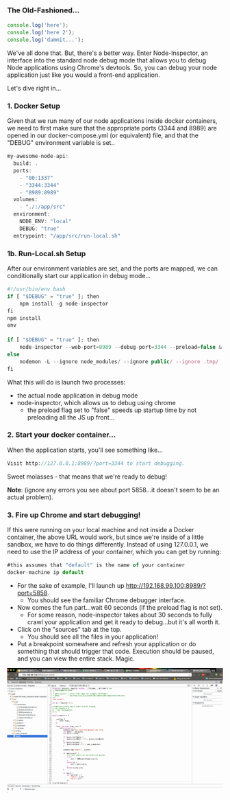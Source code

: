 ### The Old-Fashioned...
```javascript
console.log('here');  
console.log('here 2');  
console.log('dammit...');  
```

We've all done that.  But, there's a better way.  Enter Node-Inspector, an interface into the standard node debug mode that allows you to debug Node applications using Chrome's devtools.  So, you can debug your node application just like you would a front-end application.

Let's dive right in...

### 1. Docker Setup

Given that we run many of our node applications inside docker containers, we need to first make sure that the appropriate ports (3344 and 8989) are opened in our docker-compose.yml (or equivalent) file, and that the "DEBUG" environment variable is set..

```javascript
my-awesome-node-api:  
  build: .  
  ports:  
    - "80:1337"  
    - "3344:3344"  
    - "8989:8989"  
  volumes:  
    - "./:/app/src"  
  environment:  
    NODE_ENV: "local"  
    DEBUG: "true"  
  entrypoint: "/app/src/run-local.sh"  
```

### 1b. Run-Local.sh Setup

After our environment variables are set, and the ports are mapped, we can conditionally start our application in debug mode...

```javascript
#!/usr/bin/env bash  
if [ "$DEBUG" = "true" ]; then  
    npm install -g node-inspector  
fi  
npm install  
env  

if [ "$DEBUG" = "true" ]; then  
    node-inspector --web-port=8989 --debug-port=3344 --preload=false & nodemon --debug ./app.js  
else  
    nodemon -L --ignore node_modules/ --ignore public/ --ignore .tmp/  app.js --${NODE_ENV}  
fi  
```

What this will do is launch two processes:
  * the actual node application in debug mode
  * node-inspector, which allows us to debug using chrome
    * the preload flag set to "false" speeds up startup time by not preloading all the JS up front...

### 2. Start your docker container...

When the application starts, you'll see something like...
```javascript
Visit http://127.0.0.1:8989/?port=3344 to start debugging.  
```
Sweet molasses - that means that we're ready to debug!

__Note__: (ignore any errors you see about port 5858...it doesn't seem to be an actual problem).


### 3. Fire up Chrome and start debugging!
If this were running on your local machine and not inside a Docker container, the above URL would work, but since we're inside of a little sandbox, we have to do things differently.  Instead of using 127.0.0.1, we need to use the IP address of your container, which you can get by running:

```javascript
#this assumes that "default" is the name of your container  
docker-machine ip default  
```

* For the sake of example, I'll launch up http://192.168.99.100:8989/?port=5858.
  * You should see the familiar Chrome debugger interface.
* Now comes the fun part...wait 60 seconds (if the preload flag is not set).
  * For some reason, node-inspector takes about 30  seconds to fully crawl your application and get it ready to debug...but it's all worth it.
* Click on the "sources" tab at the top.
  * You should see all the files in your application!
* Put a breakpoint somewhere and refresh your application or do something that should trigger that code.  Execution should be paused, and you can view the entire stack.  Magic.


![node-debug](/imgs/node-debug.gif?raw=true "node-debug")
